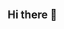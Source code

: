 ## Hi there 👋

<!--
**x-yarrow-x/x-yarrow-x** is a ✨ _special_ ✨ repository because its `README.md` (this file) appears on your GitHub profile.

Things I like to:
- ✈️ Aviation Geek – Love everything about aircraft & engines!
- 🔐 Cybersecurity Enthusiast – Catch me diving into pentesting, forensics & all things security.
- 🎶 Music & Dance Lover – Might drop some rhythm between coding sprints.
- 🗣️ Language Enth– Learning [list your languages] ‘cause why not?
- 🤔 I’m looking for help with  everything. I just wanna learn stuff here
- 💬 Ask me about ...
- 📫 How to reach me: ...
- 😄 Pronouns: ...
- ⚡ Fun fact: None
-->
